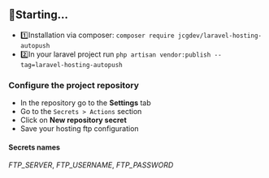 ## 🚀Starting...

* 1️⃣Installation via composer: `composer require jcgdev/laravel-hosting-autopush`
* 2️⃣In your laravel project run `php artisan vendor:publish --tag=laravel-hosting-autopush`

### Configure the project repository

* In the repository go to the **Settings** tab
* Go to the `Secrets > Actions` section
* Click on **New repository secret**
* Save your hosting ftp configuration

#### Secrets names
*FTP_SERVER*, *FTP_USERNAME*, *FTP_PASSWORD*